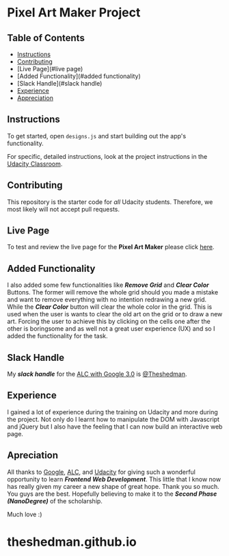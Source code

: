 # Pixel Art Maker Project

## Table of Contents

* [Instructions](#instructions)
* [Contributing](#contributing)
* [Live Page](#live page)
* [Added Functionality](#added functionality)
* [Slack Handle](#slack handle)
* [Experience](#experience)
* [Appreciation](#appreciation)

## Instructions

To get started, open `designs.js` and start building out the app's functionality.

For specific, detailed instructions, look at the project instructions in the [Udacity Classroom](https://classroom.udacity.com/me).

## Contributing

This repository is the starter code for _all_ Udacity students. Therefore, we most likely will not accept pull requests.

## Live Page
To test and review the live page for the **Pixel Art Maker** please click [here](https://theshedman.github.io/).

## Added Functionality
I also added some few functionalities like _**Remove Grid**_ and _**Clear Color**_ Buttons. The former will remove the whole grid should you made a mistake and want to remove everything with no intention redrawing a new grid. While the _**Clear Color**_ button will clear the whole color in the grid. This is used when the user is wants to clear the old art on the grid or to draw a new art. Forcing the user to achieve this by clicking on the cells one after the other is boringsome and as well not a great user experience (UX) and so I added the functionality for the task. 

## Slack Handle
My _**slack handle**_ for the [ALC with Google 3.0](alcwithgoogle3.slack.com) is [@Theshedman](https://alcwithgoogle3.slack.com/team/UAKLQ7VJ4). 

## Experience
I gained a lot of experience during the training on Udacity and more during the project. Not only do I learnt how to manipulate the DOM with Javascript and jQuery but I also have the feeling that I can now build an interactive web page. 

## Apreciation
All thanks to [Google](www.google.com), [ALC](https://andela.com), and [Udacity](www.udacity.com) for giving such a wonderful opportunity to learn _**Frontend Web Development**_. This little that I know now has really given my career a new shape of great hope. Thank you so much. You guys are the best. Hopefully believing to make it to the _**Second Phase (NanoDegree)**_ of the scholarship. 

Much love :)
# theshedman.github.io
